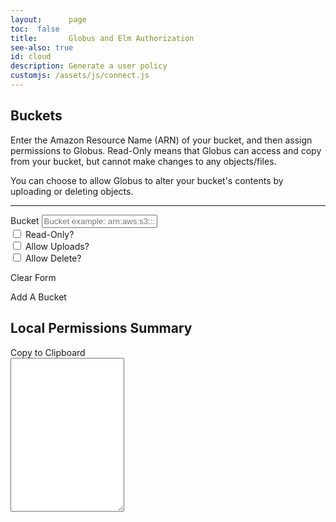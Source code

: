```yaml
---
layout:      page
toc:  false
title:       Globus and Elm Authorization
see-also: true
id: cloud
description: Generate a user policy
customjs: /assets/js/connect.js
---
```


<div>
  <h2>Buckets </h2>
  <p>Enter the Amazon Resource Name (ARN) of your bucket, and then assign permissions to Globus. Read-Only means that Globus can access and copy from your bucket, but cannot make changes to any objects/files.</p>
  <p>You can choose to allow Globus to alter your bucket's contents by uploading or deleting objects.</p>
  <hr>
  <form class="form-inline" id="elm-fieldset">
    <div class="form-row row">
      <div class="col-5">
        <label for="bucket" class="sr-only">Bucket</label>
        <input type="text" class="form-control bucket" name="bucket" id="bucket1" placeholder="Bucket example: arn:aws:s3:::allcats" />
      </div>
      <div class="form-check col-auto row-1">
        <input type="checkbox" class="checkbox" id="read1" name="read"/>
        <label for="read1">Read-Only?</label>
      </div>
      <div class="form-check col-auto">
        <input type="checkbox" name="uploads" id="uploads1" />
        <label for="uploads1">Allow Uploads?</label>
      </div>
      <div class="form-check col-auto">
        <input type="checkbox" class="checkbox" id="delete1" name="delete" />
        <label for="delete1">Allow Delete?</label>
      </div>
    </div>
  </form>
  <a class="flex-shrink-1 btn btn-outline-secondary btn-sm" id="clearButton"><i class="fa-solid fa-xmark"></i><span> Clear Form</span></a>

  <a class="flex-shrink-1 btn btn-outline-dark btn-sm float-end" id="addButton"><i class="fa-regular fa-plus"></i><span> Add A Bucket</span></a>
</div>
<div class="">
  <div class="form-horizontal">
    <h2><label for="resource">Local Permissions Summary</label> </h2>
    <a class="flex-shrink-1 btn btn-outline-success btn-sm" id="copyBtn"><i class="fa-solid fa-copy"></i><span> Copy to Clipboard</span></a>
    <div class="fancy-copy">
      <textarea id="resource" class="form-control" rows="16" readonly></textarea>
      <i id="copyOverlay" class="fa-solid fa-clipboard-check"></i>
    </div>
  </div>
</div>